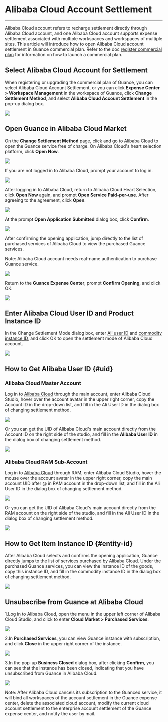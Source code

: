 # Alibaba Cloud Account Settlement
---

Alibaba Cloud account refers to recharge settlement directly through Alibaba Cloud account, and one Alibaba Cloud account supports expense settlement associated with multiple workspaces and workspaces of multiple sites. This article will introduce how to open Alibaba Cloud account settlement in Guance commercial plan. Refer to the doc [register commercial plan](../../billing/commercial-register.md) for information on how to launch a commercial plan.

## Select Alibaba Cloud Account for Settlement

When registering or upgrading the commercial plan of Guance, you can select Alibaba Cloud Account Settlement, or you can click **Expense Center > Workspace Management** in the workspace of Guance, click **Change Settlement Method**, and select **Alibaba Cloud Account Settlement** in the pop-up dialog box.

![](../img/9.upgrade_7.png)

## Open Guance in Alibaba Cloud Market

On the **Change Settlement Method** page, click and go to Alibaba Cloud to open the Guance service free of charge. On Alibaba Cloud's heart selection platform, click **Open Now**.

![](../img/6.aliyun_6.png)

If you are not logged in to Alibaba Cloud, prompt your account to log in.

![](../img/6.aliyun_7.png)

After logging in to Alibaba Cloud, return to Alibaba Cloud Heart Selection, click **Open Now** again, and prompt **Open Service Paid-per-use**. After agreeing to the agreement, click **Open**.

![](../img/6.aliyun_9.png)

At the prompt **Open Application Submitted** dialog box, click **Confirm**.

![](../img/6.aliyun_10.png)

After confirming the opening application, jump directly to the list of purchased services of Alibaba Cloud to view the purchased Guance services.

Note: Alibaba Cloud account needs real-name authentication to purchase Guance service.

![](../img/6.aliyun_13.png)

Return to the **Guance Expense Center**, prompt **Confirm Opening**, and click OK.

![](../img/6.aliyun_12.png)

## Enter Alibaba Cloud User ID and Product Instance ID

In the Change Settlement Mode dialog box, enter [Ali user ID](#uid) and [commodity instance ID](#entity-id), and click OK to open the settlement mode of Alibaba Cloud account.

![](../img/9.upgrade_7.png)

## How to Get Alibaba User ID {#uid}

### Alibaba Cloud Master Account

Log in to [Alibaba Cloud](https://www.aliyun.com) through the main account, enter Alibaba Cloud Studio, hover over the account avatar in the upper right corner, copy the Account ID in the drop-down list, and fill in the Ali User ID in the dialog box of changing settlement method.

![](../img/6.aliyun_2.png)

Or you can get the UID of Alibaba Cloud's main account directly from the Account ID on the right side of the studio, and fill in the **Alibaba User ID** in the dialog box of changing settlement method.

![](../img/20.aliyun_1.png)

### Alibaba Cloud RAM Sub-Account

Log in to [Alibaba Cloud](https://www.aliyun.com) through RAM, enter Alibaba Cloud Studio, hover the mouse over the account avatar in the upper right corner, copy the main account UID after @ in RAM account in the drop-down list, and fill in the Ali User ID in the dialog box of changing settlement method.

![](../img/20.aliyun_3.png)

Or you can get the UID of Alibaba Cloud's main account directly from the RAM account on the right side of the studio, and fill in the Ali User ID in the dialog box of changing settlement method.

![](../img/20.aliyun_2.png)

## How to Get Item Instance ID {#entity-id}

After Alibaba Cloud selects and confirms the opening application, Guance directly jumps to the list of services purchased by Alibaba Cloud. Under the purchased Guance services, you can view the instance ID of the goods, copy this instance ID, and fill in the commodity instance ID in the dialog box of changing settlement method.

![](../img/10.aliyun_market_5.png)



## Unsubscribe from Guance at Alibaba Cloud

1.Log in to Alibaba Cloud, open the menu in the upper left corner of Alibaba Cloud Studio, and click to enter **Cloud Market > Purchased Services**.

![](../img/10.aliyun_market_1.png)

2.In **Purchased Services**, you can view Guance instance with subscription, and click **Close** in the upper right corner of the instance.

![](../img/1.aliyun_cancel_2.png)

3.In the pop-up **Business Closed** dialog box, after clicking **Confirm**, you can see that the instance has been closed, indicating that you have unsubscribed from Guance in Alibaba Cloud.

![](../img/1.aliyun_cancel_3.png)

Note: After Alibaba Cloud cancels its subscription to the Guanced service, it will bind all workspaces of the account settlement in the Guance expense center, delete the associated cloud account, modify the current cloud account settlement to the enterprise account settlement of the Guance expense center, and notify the user by mail.
